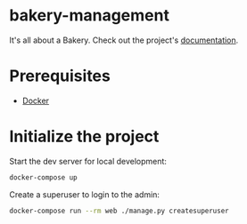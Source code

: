 # bakery-management

It's all about a Bakery. Check out the project's [documentation](http://ankitksr.github.io/bakery-management/).

# Prerequisites

- [Docker](https://docs.docker.com/docker-for-mac/install/)

# Initialize the project

Start the dev server for local development:

```bash
docker-compose up
```

Create a superuser to login to the admin:

```bash
docker-compose run --rm web ./manage.py createsuperuser
```
